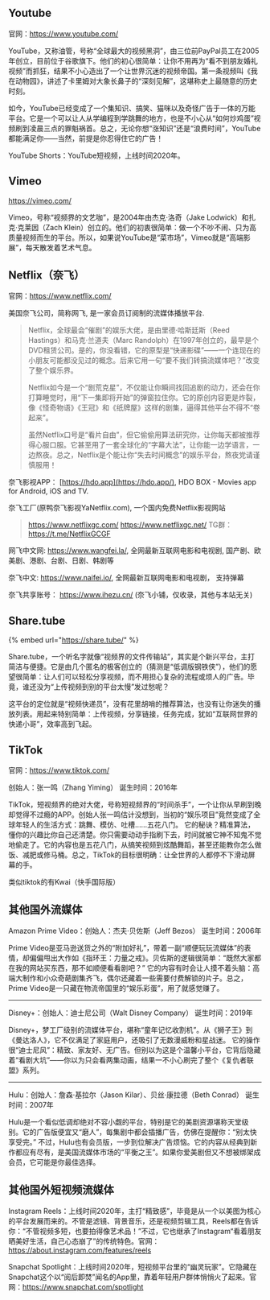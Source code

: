 ## Youtube

官网：https://www.youtube.com/

YouTube，又称油管，号称“全球最大的视频黑洞”，由三位前PayPal员工在2005年创立，目前位于谷歌旗下。他们的初心很简单：让你不用再为“看不到朋友婚礼视频”而抓狂，结果不小心造出了一个让世界沉迷的视频帝国。第一条视频叫《我在动物园》，讲述了卡里姆对大象长鼻子的“深刻见解”，这堪称史上最随意的历史时刻。

如今，YouTube已经变成了一个集知识、搞笑、猫咪以及奇怪广告于一体的万能平台。它是一个可以让人从学编程到学跳舞的地方，也是不小心从“如何炒鸡蛋”视频刷到凌晨三点的罪魁祸首。总之，无论你想“涨知识”还是“浪费时间”，YouTube都能满足你——当然，前提是你忍得住它的广告！

YouTube Shorts：YouTube短视频，上线时间2020年。

## Vimeo

https://vimeo.com/

Vimeo，号称“视频界的文艺咖”，是2004年由杰克·洛奇（Jake Lodwick）和扎克·克莱因（Zach Klein）创立的。他们的初衷很简单：做一个不吵不闹、只为高质量视频而生的平台。所以，如果说YouTube是“菜市场”，Vimeo就是“高端影展”，每天散发着艺术气息。

## Netflix（奈飞）

官网：https://www.netflix.com/

 美国奈飞公司，简称网飞, 是一家会员订阅制的流媒体播放平台.

> Netflix，全球最会“催剧”的娱乐大佬，是由里德·哈斯廷斯（Reed Hastings）和马克·兰道夫（Marc Randolph）在1997年创立的，最早是个DVD租赁公司。是的，你没看错，它的原型是“快递影碟”——一个连现在的小朋友可能都没见过的概念。后来它用一句“要不我们转搞流媒体吧？”改变了整个娱乐界。
>
> Netflix如今是一个“剧荒克星”，不仅能让你瞬间找回追剧的动力，还会在你打算睡觉时，用“下一集即将开始”的弹窗拉住你。它的原创内容更是炸裂，像《怪奇物语》《王冠》和《纸牌屋》这样的剧集，逼得其他平台不得不“卷起来”。
>
> 虽然Netflix口号是“看片自由”，但它偷偷用算法研究你，让你每天都被推荐得心服口服。它甚至用了一套全球化的“字幕大法”，让你能一边学语言，一边熬夜。总之，Netflix是个能让你“失去时间概念”的娱乐平台，熬夜党请谨慎服用！

奈飞影视APP： [https://hdo.app](https://hdo.app/), HDO BOX - Movies app for Android, iOS and TV.

奈飞工厂(原鸭奈飞影视YaNetflix.com), 一个国内免费Netflix影视网站

> https://www.netflixgc.com/   https://www.netflixgc.net/    TG群：https://t.me/NetflixGCGF

网飞中文网: https://www.wangfei.la/, 全网最新互联网电影和电视剧, 国产剧、欧美剧、港剧、台剧、日剧、韩剧等

奈飞中文: https://www.naifei.io/,  全网最新互联网电影和电视剧， 支持弹幕

奈飞共享账号： https://www.ihezu.cn/  (奈飞小铺，仅收录，其他与本站无关)

## Share.tube&#x20;

{% embed url="https://share.tube/" %}

Share.tube，一个听名字就像“视频界的文件传输站”，其实是个新兴平台，主打简洁与便捷。它是由几个匿名的极客创立的（猜测是“低调版钢铁侠”），他们的愿望很简单：让人们可以轻松分享视频，而不用担心复杂的流程或烦人的广告。毕竟，谁还没为“上传视频到别的平台太慢”发过愁呢？

这平台的定位就是“视频快递员”，没有花里胡哨的推荐算法，也没有让你迷失的播放列表。用起来特别简单：上传视频，分享链接，任务完成，犹如“互联网世界的快递小哥”，效率高到飞起。

## TikTok

官网：https://www.tiktok.com/

创始人：张一鸣（Zhang Yiming）
诞生时间：2016年

TikTok，短视频界的绝对大佬，号称短视频界的“时间杀手”，一个让你从早刷到晚却觉得不过瘾的APP。创始人张一鸣估计没想到，当初的“娱乐项目”竟然变成了全球年轻人的生活方式：跳舞、模仿、吐槽……五花八门。
它的秘诀？精准算法，懂你的兴趣比你自己还清楚。你只需要动动手指刷下去，时间就被它神不知鬼不觉地偷走了。它的内容也是五花八门，从搞笑视频到炫酷舞蹈，甚至还能教你怎么做饭、减肥或修马桶。总之，TikTok的目标很明确：让全世界的人都停不下滑动屏幕的手。

类似tiktok的有Kwai（快手国际版）

## 其他国外流媒体

Amazon Prime Video：创始人：杰夫·贝佐斯（Jeff Bezos）
诞生时间：2006年

Prime Video是亚马逊送货之外的“附加好礼”，带着一副“顺便玩玩流媒体”的表情，却偏偏甩出大作如《指环王：力量之戒》。贝佐斯的逻辑很简单：“既然大家都在我的网站买东西，那不如顺便看看剧吧？”
它的内容有时会让人摸不着头脑：高端大制作和小众奇葩剧集齐飞，偶尔还藏着一些需要付费解锁的片子。总之，Prime Video是一只藏在物流帝国里的“娱乐彩蛋”，用了就感觉赚了。

----

Disney+：创始人：迪士尼公司（Walt Disney Company）
诞生时间：2019年

Disney+，梦工厂级别的流媒体平台，堪称“童年记忆收割机”。从《狮子王》到《曼达洛人》，它不仅满足了家庭用户，还吸引了无数漫威粉和星战迷。
它的操作很“迪士尼风”：精致、家友好、无广告。但别以为这是个温馨小平台，它背后隐藏着“看剧大坑”——你以为只会看两集动画，结果一不小心刷完了整个《复仇者联盟》系列。

---

Hulu：创始人：詹森·基拉尔（Jason Kilar）、贝丝·康拉德（Beth Conrad）
诞生时间：2007年

Hulu是一个看似低调却绝对不容小觑的平台，特别是它的美剧资源堪称天堂级别。它的广告版便宜又“磨人”，每集剧中都会插播广告，仿佛在提醒你：“别太快享受完。”
不过，Hulu也有会员版，一步到位解决广告烦恼。它的内容从经典到新作都应有尽有，是美国流媒体市场的“平衡之王”。如果你爱美剧但又不想被绑架成会员，它可能是你最佳选择。

## 其他国外短视频流媒体

 Instagram Reels：上线时间2020年，主打“精致感”，毕竟是从一个以美图为核心的平台发展而来的。不管是滤镜、背景音乐，还是视频剪辑工具，Reels都在告诉你：“不管视频多短，也要拍得像艺术品！”不过，它也继承了Instagram“看着朋友晒美好生活，自己心态崩了”的传统特色。官网：https://about.instagram.com/features/reels

Snapchat Spotlight：上线时间2020年，短视频平台里的“幽灵玩家”。它隐藏在Snapchat这个以“阅后即焚”闻名的App里，靠着年轻用户群体悄悄火了起来。官网：https://www.snapchat.com/spotlight

